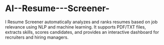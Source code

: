 # AI--Resume---Screener-
I Resume Screener automatically analyzes and ranks resumes based on job relevance using NLP and machine learning. It supports PDF/TXT files, extracts skills, scores candidates, and provides an interactive dashboard for recruiters and hiring managers.

